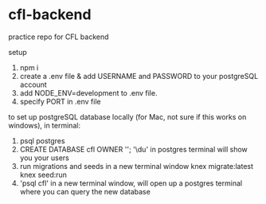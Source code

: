 # cfl-backend

practice repo for CFL backend

setup

1. npm i
2. create a .env file & add USERNAME and PASSWORD to your postgreSQL account
3. add NODE_ENV=development to .env file.
4. specify PORT in .env file

to set up postgreSQL database locally (for Mac, not sure if this works on windows),
    in terminal:
1. psql postgres
2. CREATE DATABASE cfl OWNER '<your postgres username>';
    '\du' in postgres terminal will show you your users
3. run migrations and seeds in a new terminal window
    knex migrate:latest
    knex seed:run
4. 'psql cfl' in a new terminal window, will open up a postgres terminal where you can query the new database